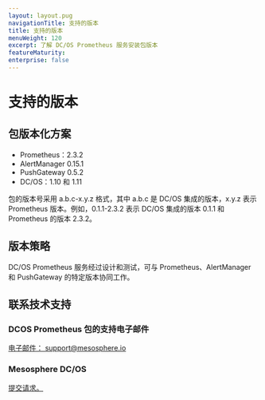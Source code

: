 ```yaml
---
layout: layout.pug
navigationTitle: 支持的版本
title: 支持的版本
menuWeight: 120
excerpt: 了解 DC/OS Prometheus 服务安装包版本
featureMaturity:
enterprise: false
---
```


# 支持的版本

## 包版本化方案

- Prometheus：2.3.2
- AlertManager 0.15.1
- PushGateway 0.5.2
- DC/OS：1.10 和 1.11

包的版本号采用 a.b.c-x.y.z 格式，其中 a.b.c 是 DC/OS 集成的版本，x.y.z 表示 Prometheus 版本。例如，0.1.1-2.3.2 表示 DC/OS 集成的版本 0.1.1 和 Prometheus 的版本 2.3.2。

## 版本策略

DC/OS Prometheus 服务经过设计和测试，可与 Prometheus、AlertManager 和 PushGateway 的特定版本协同工作。

## 联系技术支持

### DCOS Prometheus 包的支持电子邮件

[电子邮件： support@mesosphere.io](mailto：support@mesosphere.io)

### Mesosphere DC/OS

[提交请求。](https://support.mesosphere.com/hc/en-us/requests/new)
